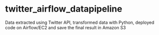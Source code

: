 # twitter_airflow_datapipeline
Data extracted using Twitter API, transformed data with Python, deployed code on Airflow/EC2 and save the final result in Amazon S3
